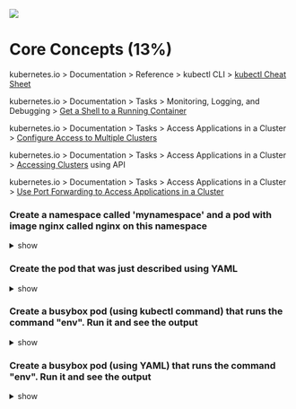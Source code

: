 ![](https://gaforgithub.azurewebsites.net/api?repo=CKAD-exercises/core_concepts&empty)
# Core Concepts (13%)

kubernetes.io > Documentation > Reference > kubectl CLI > [kubectl Cheat Sheet](https://kubernetes.io/docs/reference/kubectl/cheatsheet/)

kubernetes.io > Documentation > Tasks > Monitoring, Logging, and Debugging > [Get a Shell to a Running Container](https://kubernetes.io/docs/tasks/debug-application-cluster/get-shell-running-container/)

kubernetes.io > Documentation > Tasks > Access Applications in a Cluster > [Configure Access to Multiple Clusters](https://kubernetes.io/docs/tasks/access-application-cluster/configure-access-multiple-clusters/)

kubernetes.io > Documentation > Tasks > Access Applications in a Cluster > [Accessing Clusters](https://kubernetes.io/docs/tasks/access-application-cluster/access-cluster/) using API

kubernetes.io > Documentation > Tasks > Access Applications in a Cluster > [Use Port Forwarding to Access Applications in a Cluster](https://kubernetes.io/docs/tasks/access-application-cluster/port-forward-access-application-cluster/)

### Create a namespace called 'mynamespace' and a pod with image nginx called nginx on this namespace

<details><summary>show</summary>
<p>
```
k create ns mynamespace
k run nginx --image=nginx -n mynamespace
```
</p>
</details>

### Create the pod that was just described using YAML

<details><summary>show</summary>
<p>
```
k run nginx --image=nginx -n mynamespace --dry-run=client -o yaml > pod.yaml
```
```yaml
apiVersion: v1
kind: Pod
metadata:
  name: nginx
spec:
  containers:
  - image: nginx
    name: nginx
```
```
k apply -f pod.yaml
```
</p>
</details>

### Create a busybox pod (using kubectl command) that runs the command "env". Run it and see the output

<details><summary>show</summary>
<p>
```
k run temp --image=busybox -it --rm --restart=Never --command -- env
```
</p>
</details>

### Create a busybox pod (using YAML) that runs the command "env". Run it and see the output

<details><summary>show</summary>
<p>
```
k run temp --image=busybox --restart=Never --dry-run=client -o yaml --command -- env > pod.yaml
```
```yaml
apiVersion: v1
kind: Pod
metadata:
  creationTimestamp: null
  labels:
    run: temp
  name: temp
spec:
  containers:
  - command:
    - env
    image: busybox
    name: temp
    resources: {}
  dnsPolicy: ClusterFirst
  restartPolicy: Never
status: {}
```
```
k apply -f pod.yaml 

k logs temp
```
</p>
</details>

### Get the YAML for a new namespace called 'myns' without creating it

<details><summary>show</summary>
<p>
```
k create ns myns --dry-run=client -o yaml
```
</p>
</details>

### Create the YAML for a new ResourceQuota called 'myrq' with hard limits of 1 CPU, 1G memory and 2 pods without creating it

<details><summary>show</summary>
<p>
```
kubectl create quota myrq --hard=cpu=1,memory=1Gi,pods=2 --dry-run=client -o yaml
```
</p>
</details>

### Get pods on all namespaces

<details><summary>show</summary>
<p>
```
k get pod -A
```
</p>
</details>

### Create a pod with image nginx called nginx and expose traffic on port 80

<details><summary>show</summary>
<p>
```
k run nginx --image=nginx --port=80
```
</p>
</details>

### Change pod's image to nginx:1.24.0. Observe that the container will be restarted as soon as the image gets pulled

<details><summary>show</summary>
<p>
```
k set image pod/nginx nginx=1.24.0
```
</p>
</details>

### Get nginx pod's ip created in previous step, use a temp busybox image to wget its '/'

<details><summary>show</summary>
<p>
```
k get pod -o wide
NAME    READY   STATUS    RESTARTS      AGE   IP           NODE       NOMINATED NODE   READINESS GATES
nginx   1/1     Running   1 (29s ago)   57s   10.0.0.156   minikube   <none>           <none>

k run temp --image=busybox -it --rm --restart=Never --command -- wget -O- http://10.0.0.156
```
</p>
</details>

### Get pod's YAML

<details><summary>show</summary>
<p>
```
k get pod nginx -o yaml
```
</p>
</details>

### Get information about the pod, including details about potential issues (e.g. pod hasn't started)

<details><summary>show</summary>
<p>
```
k describe pod nginx
```
</p>
</details>

### Get pod logs

<details><summary>show</summary>
<p>
```
k logs nginx
```
</p>
</details>

### If pod crashed and restarted, get logs about the previous instance

<details><summary>show</summary>
<p>
```
k logs -p nginx
```
</p>
</details>

### Execute a simple shell on the nginx pod

<details><summary>show</summary>
<p>
```
k exec -it nginx -- /bin/sh
```
</p>
</details>

### Create a busybox pod that echoes 'hello world' and then exits

<details><summary>show</summary>
<p>
```
k run temp --image=busybox -it --restart=Never -- echo "hello world"
hello world
```
</p>
</details>

### Do the same, but have the pod deleted automatically when it's completed

<details><summary>show</summary>
<p>
```
k run temp --image=busybox -it --rm --restart=Never -- echo "hello world"
hello world
pod "temp" deleted
```
</p>
</details>

### Create an nginx pod and set an env value as 'var1=val1'. Check the env value existence within the pod

<details><summary>show</summary>
<p>
```
k run nginx --image=nginx --env="var1=val1" --restart=Never
pod/nginx created

k exec -it nginx -- /bin/sh
# echo $var1
val1
# env | grep var1
var1=val1
```
</p>
</details>
